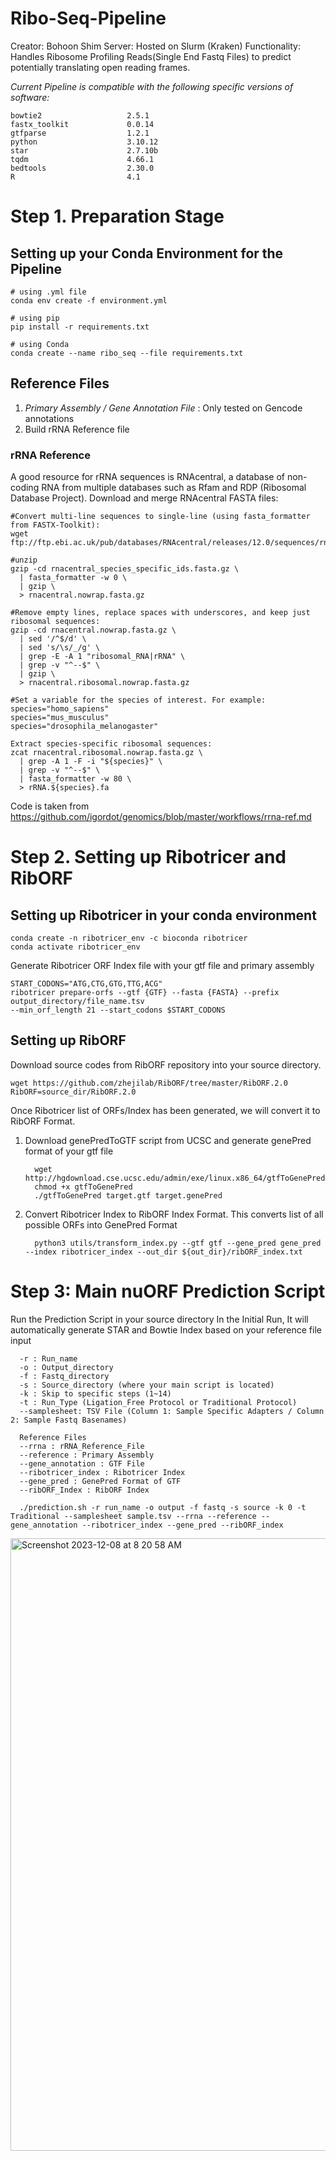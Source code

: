 # Ribo-Seq-Pipeline
Creator: Bohoon Shim 
Server: Hosted on Slurm (Kraken) 
Functionality: Handles Ribosome Profiling Reads(Single End Fastq Files) to predict potentially translating open reading frames. 

*Current Pipeline is compatible with the following specific versions of software:*

```
bowtie2                   2.5.1
fastx_toolkit             0.0.14
gtfparse                  1.2.1
python                    3.10.12 
star                      2.7.10b
tqdm                      4.66.1
bedtools                  2.30.0 
R                         4.1
```

# Step 1. Preparation Stage 

## Setting up your Conda Environment for the Pipeline

```
# using .yml file 
conda env create -f environment.yml

# using pip
pip install -r requirements.txt

# using Conda
conda create --name ribo_seq --file requirements.txt
```

## Reference Files 

  1. *Primary Assembly / Gene Annotation File* : Only tested on Gencode annotations
  2. Build rRNA Reference file

### rRNA Reference 

A good resource for rRNA sequences is RNAcentral, a database of non-coding RNA from multiple databases such as Rfam and RDP (Ribosomal Database Project).
Download and merge RNAcentral FASTA files:

```
#Convert multi-line sequences to single-line (using fasta_formatter from FASTX-Toolkit):
wget ftp://ftp.ebi.ac.uk/pub/databases/RNAcentral/releases/12.0/sequences/rnacentral_species_specific_ids.fasta.gz

#unzip
gzip -cd rnacentral_species_specific_ids.fasta.gz \
  | fasta_formatter -w 0 \
  | gzip \
  > rnacentral.nowrap.fasta.gz

#Remove empty lines, replace spaces with underscores, and keep just ribosomal sequences:
gzip -cd rnacentral.nowrap.fasta.gz \
  | sed '/^$/d' \
  | sed 's/\s/_/g' \
  | grep -E -A 1 "ribosomal_RNA|rRNA" \
  | grep -v "^--$" \
  | gzip \
  > rnacentral.ribosomal.nowrap.fasta.gz

#Set a variable for the species of interest. For example:
species="homo_sapiens"
species="mus_musculus"
species="drosophila_melanogaster"

Extract species-specific ribosomal sequences:
zcat rnacentral.ribosomal.nowrap.fasta.gz \
  | grep -A 1 -F -i "${species}" \
  | grep -v "^--$" \
  | fasta_formatter -w 80 \
  > rRNA.${species}.fa
```
Code is taken from https://github.com/igordot/genomics/blob/master/workflows/rrna-ref.md


# Step 2. Setting up Ribotricer and RibORF

## Setting up Ribotricer in your conda environment 

```
conda create -n ribotricer_env -c bioconda ribotricer
conda activate ribotricer_env
```

Generate Ribotricer ORF Index file with your gtf file and primary assembly

```
START_CODONS="ATG,CTG,GTG,TTG,ACG"
ribotricer prepare-orfs --gtf {GTF} --fasta {FASTA} --prefix output_directory/file_name.tsv
--min_orf_length 21 --start_codons $START_CODONS
```

## Setting up RibORF
Download source codes from RibORF repository into your source directory. 

```
wget https://github.com/zhejilab/RibORF/tree/master/RibORF.2.0
RibORF=source_dir/RibORF.2.0
```

Once Ribotricer list of ORFs/Index has been generated, we will convert it to RibORF Format. 

  1. Download genePredToGTF script from UCSC and generate genePred format of your gtf file
     ```
       wget http://hgdownload.cse.ucsc.edu/admin/exe/linux.x86_64/gtfToGenePred
       chmod +x gtfToGenePred
       ./gtfToGenePred target.gtf target.genePred
     ```
  2. Convert Ribotricer Index to RibORF Index Format. This converts list of all possible ORFs into GenePred Format 
     ```
       python3 utils/transform_index.py --gtf gtf --gene_pred gene_pred --index ribotricer_index --out_dir ${out_dir}/ribORF_index.txt
     ```

# Step 3: Main nuORF Prediction Script 

Run the Prediction Script in your source directory 
In the Initial Run, It will automatically generate STAR and Bowtie Index based on your reference file input 

```
  -r : Run_name
  -o : Output_directory
  -f : Fastq_directory
  -s : Source_directory (where your main script is located)
  -k : Skip to specific steps (1~14) 
  -t : Run_Type (Ligation_Free Protocol or Traditional Protocol)
  --samplesheet: TSV File (Column 1: Sample Specific Adapters / Column 2: Sample Fastq Basenames)

  Reference Files
  --rrna : rRNA_Reference_File
  --reference : Primary Assembly
  --gene_annotation : GTF File
  --ribotricer_index : Ribotricer Index
  --gene_pred : GenePred Format of GTF
  --ribORF_Index : RibORF Index

  ./prediction.sh -r run_name -o output -f fastq -s source -k 0 -t Traditional --samplesheet sample.tsv --rrna --reference --gene_annotation --ribotricer_index --gene_pred --ribORF_index

```

<img width="980" alt="Screenshot 2023-12-08 at 8 20 58 AM" src="https://github.com/bshim181/Ribo-Seq-Pipeline/assets/53489568/be7ec1c9-ed1f-423c-93bb-14ee905af62d">

     
     
